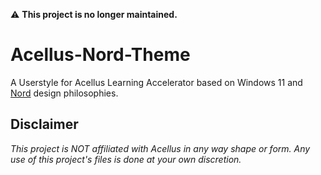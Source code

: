 ⚠️ **This project is no longer maintained.**

# Acellus-Nord-Theme
A Userstyle for Acellus Learning Accelerator based on Windows 11 and [Nord](https://www.nordtheme.com/) design philosophies.

## Disclaimer
*This project is NOT affiliated with Acellus in any way shape or form. Any use of this project's files is done at your own discretion.*

